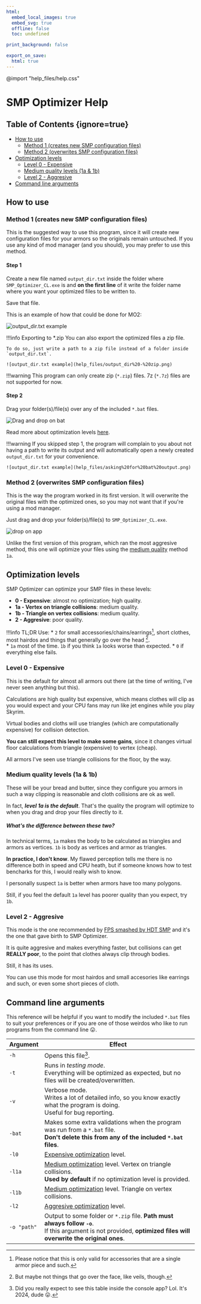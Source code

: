 ```yaml
---
html:
  embed_local_images: true
  embed_svg: true
  offline: false
  toc: undefined

print_background: false

export_on_save:
  html: true
---
```


@import "help_files/help.css"
# SMP Optimizer Help

## Table of Contents {ignore=true}

<!-- @import "[TOC]" {cmd="toc" depthFrom=2 depthTo=3 orderedList=false} -->

<!-- code_chunk_output -->

- [How to use](#how-to-use)
  - [Method 1 (creates new SMP configuration files)](#method-1-creates-new-smp-configuration-files)
  - [Method 2 (overwrites SMP configuration files)](#method-2-overwrites-smp-configuration-files)
- [Optimization levels](#optimization-levels)
  - [Level 0 - Expensive](#level-0---expensive)
  - [Medium quality levels (1a & 1b)](#medium-quality-levels-1a--1b)
  - [Level 2 - Aggresive](#level-2---aggresive)
- [Command line arguments](#command-line-arguments)

<!-- /code_chunk_output -->



## How to use

### Method 1 (creates new SMP configuration files)

This is the suggested way to use this program, since it will create new configuration files for your armors so the originals remain untouched.
If you use any kind of mod manager (and you should), you may prefer to use this method.

#### Step 1
Create a new file named `output_dir.txt` inside the folder where `SMP_Optimizer_CL.exe` is and **on the first line** of it write the folder name where you want your optimized files to be written to.

Save that file.

This is an example of how that could be done for MO2:

![output_dir.txt example](help_files/output_dir%20-%20folder.png)

 !!!info Exporting to *.zip
    You can also export the optimized files a zip file.

    To do so, just write a path to a zip file instead of a folder inside `output_dir.txt`.

    ![output_dir.txt example](help_files/output_dir%20-%20zip.png)


!!!warning 
    This program can only create zip (`*.zip`) files. 
    7z (`*.7z`) files are not supported for now.

#### Step 2

Drag your folder(s)/file(s) over any of the included `*.bat` files.

![Drag and drop on bat](help_files/bat%20drop.png)

Read more about optimization levels [here](#optimization-levels).

!!!warning 
    If you skipped step 1, the program will complain to you about not having a path to write its output and will automatically open a newly created `output_dir.txt` for your convenience.

    ![output_dir.txt example](help_files/asking%20for%20bat%20output.png)

### Method 2 (overwrites SMP configuration files)

This is the way the program worked in its first version. It will overwrite the original files with the optimized ones, so you may not want that if you're using a mod manager.

Just drag and drop your folder(s)/file(s) to `SMP_Optimizer_CL.exe`.

![drop on app](help_files/app%20drop.png)

Unlike the first version of this program, which ran the most aggresive method, this one will optimize your files using the [medium quality](#medium-quality-levels-1a--1b) method `1a`.

##  Optimization levels

SMP Optimizer can optimize your SMP files in these levels:

* **0 - Expensive**: almost no optimization; high quality.
* **1a - Vertex on triangle collisions**: medium quality.
* **1b - Triangle on vertex collisions**: medium quality.
* **2 - Aggresive**: poor quality.

!!!info TL;DR
    Use: 
    * `2` for small accessories/chains/earrings[^chainWarning], short clothes, most hairdos and things that generally go over the head [^notMasks].    
    * `1a` most of the time. `1b` if you think `1a` looks worse than expected.
    * `0` if everything else fails.

[^notMasks]: But maybe not things that go over the face, like veils, though.

[^chainWarning]: Please notice that this is only valid for accessories that are a single armor piece and such.

### Level 0 - Expensive

This is the default for almost all armors out there (at the time of writing, I've never seen anything but this).

Calculations are high quality but expensive, which means clothes will clip as you would expect and your CPU fans may run like jet engines while you play Skyrim.

Virtual bodies and cloths will use triangles (which are computationally expensive) for collision detection.

**You can still expect this level to make some gains**, since it changes virtual floor calculations from triangle (expensive) to vertex (cheap).

All armors I've seen use triangle collisions for the floor, by the way.

### Medium quality levels (1a & 1b)

These will be your bread and butter, since they configure you armors in such a way clipping is reasonable and cloth collisions are ok as well.

In fact, ***level 1a is the default***. 
That's the quality the program will optimize to when you drag and drop your files directly to it.

##### What's the difference between these two? 

In technical terms, `1a` makes the body to be calculated as triangles and armors as vertices.
`1b` is body as vertices and armor as triangles.

**In practice, I don't know**.
My flawed perception tells me there is no difference both in speed and CPU heath, but if someone knows how to test bencharks for this, I would really wish to know.

I personally suspect `1a` is better when armors have too many polygons.

Still, if you feel the default `1a` level has poorer quality than you expect, try `1b`.

### Level 2 - Aggresive

This mode is the one recommended by [FPS smashed by HDT SMP][] and it's the one that gave birth to SMP Optimizer.

It is quite aggresive and makes everything faster, but collisions can get **REALLY poor**, to the point that clothes always clip through bodies.

Still, it has its uses.

You can use this mode for most hairdos and small accesories like earrings and such, or even some short pieces of cloth.

## Command line arguments

This reference will be helpful if you want to modify the included `*.bat` files to suit your preferences or if you are one of those weirdos who like to run programs from the command line :stuck_out_tongue:.

| Argument    | Effect                                                                                                                                                               |
| ----------- | -------------------------------------------------------------------------------------------------------------------------------------------------------------------- |
| `-h`        | Opens this file[^HelpLol].                                                                                                                                           |
| `-t`        | Runs in *testing mode*. <br>Everything will be optimized as expected, but no files will be created/overwritten.                                                      |
| `-v`        | Verbose mode. <br>Writes a lot of detailed info, so you know exactly what the program is doing. <br>Useful for bug reporting.                                        |
| `-bat`      | Makes some extra validations when the program was run from a `*.bat` file. <br>**Don't delete this from any of the included `*.bat` files**.                         |
| `-l0`       | [Expensive optimization](#level-0---expensive) level.                                                                                                                |
| `-l1a`      | [Medium optimization](#medium-quality-levels-1a--1b) level. Vertex on triangle collisions. <br>**Used by default** if no optimization level is provided.             |
| `-l1b`      | [Medium optimization](#medium-quality-levels-1a--1b) level. Triangle on vertex collisions.                                                                           |
| `-l2`       | [Aggresive optimization](#level-2---aggresive) level.                                                                                                                |
| `-o "path"` | Output to some folder or `*.zip` file. **Path must always follow `-o`**. <br>If this argument is not provided, **optimized files will overwrite the original ones**. |

[^HelpLol]: Did you really expect to see this table inside the console app? Lol. It's 2024, dude :stuck_out_tongue:.

[FPS smashed by HDT SMP]: https://www.nexusmods.com/skyrimspecialedition/mods/25001